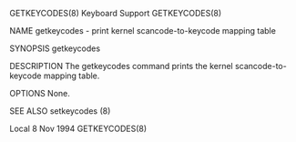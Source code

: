 GETKEYCODES(8)                             Keyboard Support                             GETKEYCODES(8)

NAME
       getkeycodes - print kernel scancode-to-keycode mapping table

SYNOPSIS
       getkeycodes

DESCRIPTION
       The getkeycodes command prints the kernel scancode-to-keycode mapping table.

OPTIONS
       None.

SEE ALSO
       setkeycodes (8)

Local                                         8 Nov 1994                                GETKEYCODES(8)
